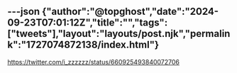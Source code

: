 ---json
{"author":"@topghost","date":"2024-09-23T07:01:12Z","title":"","tags":["tweets"],"layout":"layouts/post.njk","permalink":"1727074872138/index.html"}
---

https://twitter.com/i_zzzzzz/status/660925493840072706

